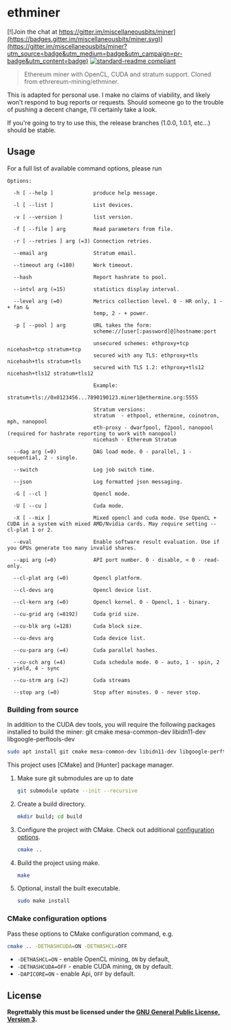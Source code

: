 # ethminer

[![Join the chat at https://gitter.im/miscellaneousbits/miner](https://badges.gitter.im/miscellaneousbits/miner.svg)](https://gitter.im/miscellaneousbits/miner?utm_source=badge&utm_medium=badge&utm_campaign=pr-badge&utm_content=badge)
[![standard-readme compliant](https://img.shields.io/badge/readme%20style-standard-brightgreen.svg)](https://github.com/RichardLitt/standard-readme)

> Ethereum miner with OpenCL, CUDA and stratum support. Cloned from ethrereum-mining/ethminer.

This is adapted for personal use. I make no claims of viability, and likely won't respond to bug reports or requests. Should
someone go to the trouble of pushing a decent change, I'll certainly take a look.

If you're going to try to use this, the release branches (1.0.0, 1.0.1, etc...) should be stable.

## Usage

For a full list of available command options, please run

```
Options:

  -h [ --help ]             produce help message.
                            
  -l [ --list ]             List devices.
                            
  -v [ --version ]          list version.
                            
  -f [ --file ] arg         Read parameters from file.
                            
  -r [ --retries ] arg (=3) Connection retries.
                            
  --email arg               Stratum email.
                            
  --timeout arg (=180)      Work timeout.
                            
  --hash                    Report hashrate to pool.
                            
  --intvl arg (=15)         statistics display interval.
                            
  --level arg (=0)          Metrics collection level. 0 - HR only, 1 - + fan & 
                            temp, 2 - + power.
                            
  -p [ --pool ] arg         URL takes the form:
                            scheme://[user[:password]@]hostname:port
                            
                            unsecured schemes: ethproxy+tcp nicehash+tcp stratum+tcp
                            secured with any TLS: ethproxy+tls nicehash+tls stratum+tls
                            secured with TLS 1.2: ethproxy+tls12 nicehash+tls12 stratum+tls12
                            
                            Example:
                            stratum+tls://0x0123456...7890190123.miner1@ethermine.org:5555
                            
                            Stratum versions:
                            stratum  - ethpool, ethermine, coinotron, mph, nanopool
                            eth-proxy - dwarfpool, f2pool, nanopool (required for hashrate reporting to work with nanopool)
                            nicehash - Ethereum Stratum
                            
  --dag arg (=0)            DAG load mode. 0 - parallel, 1 - sequential, 2 - single.
                            
  --switch                  Log job switch time.
                            
  --json                    Log formatted json messaging.
                            
  -G [ --cl ]               Opencl mode.
                            
  -U [ --cu ]               Cuda mode.
                            
  -X [ --mix ]              Mixed opencl and cuda mode. Use OpenCL + CUDA in a system with mixed AMD/Nvidia cards. May require setting --cl-plat 1 or 2.
                            
  --eval                    Enable software result evaluation. Use if you GPUs generate too many invalid shares.
                            
  --api arg (=0)            API port number. 0 - disable, < 0 - read-only.
                            
  --cl-plat arg (=0)        Opencl platform.
                            
  --cl-devs arg             Opencl device list.
                            
  --cl-kern arg (=0)        Opencl kernel. 0 - Opencl, 1 - binary.
                            
  --cu-grid arg (=8192)     Cuda grid size.
                            
  --cu-blk arg (=128)       Cuda block size.
                            
  --cu-devs arg             Cuda device list.
                            
  --cu-para arg (=4)        Cuda parallel hashes.
                            
  --cu-sch arg (=4)         Cuda schedule mode. 0 - auto, 1 - spin, 2 - yield, 4 - sync
                            
  --cu-strm arg (=2)        Cuda streams
                            
  --stop arg (=0)           Stop after minutes. 0 - never stop.

```

### Building from source

In addition to the CUDA dev tools, you will require the following packages installed to build the miner: git cmake mesa-common-dev libidn11-dev libgoogle-perftools-dev


   ```sh
   sudo apt install git cmake mesa-common-dev libidn11-dev libgoogle-perftools-dev
   ```

This project uses [CMake] and [Hunter] package manager.

1. Make sure git submodules are up to date

   ```sh
   git submodule update --init --recursive
   ```

2. Create a build directory.

   ```sh
   mkdir build; cd build
   ```

3. Configure the project with CMake. Check out additional
   [configuration options](#cmake-configuration-options).

   ```sh
   cmake ..
   ```

4. Build the project using make.

   ```sh
   make
   ```

5. Optional, install the built executable.

   ```sh
   sudo make install
   ```

### CMake configuration options

Pass these options to CMake configuration command, e.g.

```sh
cmake .. -DETHASHCUDA=ON -DETHASHCL=OFF
```

- `-DETHASHCL=ON` - enable OpenCL mining, `ON` by default,
- `-DETHASHCUDA=OFF` - enable CUDA mining, `ON` by default.
- `-DAPICORE=ON` - enable Api, `OFF` by default.


## License

__Regrettably this must be licensed under the [GNU General Public License, Version 3](LICENSE.md).__

